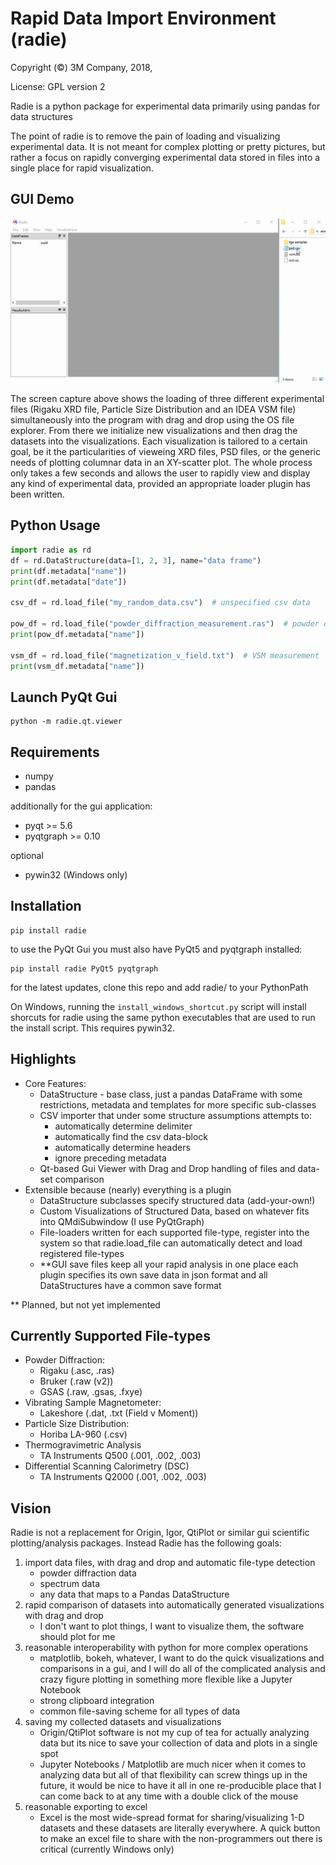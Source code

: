 # Rapid Data Import Environment (radie)

Copyright (&copy;) 3M Company, 2018, 

License: GPL version 2 

Radie is a python package for experimental data primarily using pandas
for data structures

The point of radie is to remove the pain of loading and visualizing
experimental data. It is not meant for complex plotting or pretty
pictures, but rather a focus on rapidly converging experimental data
stored in files into a single place for rapid visualization.


## GUI Demo

![Alt Text](https://raw.githubusercontent.com/dvincentwest/radie-demos/master/radie-demo.gif)

The screen capture above shows the loading of three different experimental files (Rigaku XRD file, Particle Size Distribution and an IDEA VSM file) simultaneously into the program with drag and drop using the OS file explorer.  From there we initialize new visualizations and then drag the datasets into the visualizations.  Each visualization is tailored to a certain goal, be it the particularities of vieweing XRD files, PSD files, or the generic needs of plotting columnar data in an XY-scatter plot.  The whole process only takes a few seconds and allows the user to rapidly view and display any kind of experimental data, provided an appropriate loader plugin has been written.


## Python Usage

```python
import radie as rd
df = rd.DataStructure(data=[1, 2, 3], name="data frame")
print(df.metadata["name"])
print(df.metadata["date"])

csv_df = rd.load_file("my_random_data.csv")  # unspecified csv data

pow_df = rd.load_file("powder_diffraction_measurement.ras")  # powder diffraction data
print(pow_df.metadata["name"])

vsm_df = rd.load_file("magnetization_v_field.txt")  # VSM measurement
print(vsm_df.metadata["name"])
```


## Launch PyQt Gui

```shell
python -m radie.qt.viewer
```


## Requirements
- numpy
- pandas

additionally for the gui application:
- pyqt >= 5.6
- pyqtgraph >= 0.10

optional
- pywin32 (Windows only)


## Installation

    pip install radie

to use the PyQt Gui you must also have PyQt5 and pyqtgraph installed:

    pip install radie PyQt5 pyqtgraph
    
for the latest updates, clone this repo and add radie/ to your PythonPath

On Windows, running the `install_windows_shortcut.py` script will install
shorcuts for radie using the same python executables that are used to
run the install script.  This requires pywin32.


## Highlights

-   Core Features:
    -   DataStructure - base class, just a pandas DataFrame with some
        restrictions, metadata and templates for more specific
        sub-classes
    -   CSV importer that under some structure assumptions attempts to:
        -   automatically determine delimiter
        -   automatically find the csv data-block
        -   automatically determine headers
        -   ignore preceding metadata
    -   Qt-based Gui Viewer with Drag and Drop handling of files and
        data-set comparison
-   Extensible because (nearly) everything is a plugin
    -   DataStructure subclasses specify structured data
        (add-your-own!)
    -   Custom Visualizations of Structured Data, based on whatever fits
        into QMdiSubwindow (I use PyQtGraph)
    -   File-loaders written for each supported file-type, register into
        the system so that radie.load\_file can automatically detect
        and load registered file-types
    -   \*\*GUI save files keep all your rapid analysis in one place
        each plugin specifies its own save data in json format and all
        DataStructures have a common save format

\*\* Planned, but not yet implemented


## Currently Supported File-types

-   Powder Diffraction:
    -   Rigaku (.asc, .ras)
    -   Bruker (.raw (v2))
    -   GSAS (.raw, .gsas, .fxye)
-   Vibrating Sample Magnetometer:
    -   Lakeshore (.dat, .txt (Field v Moment))
-   Particle Size Distribution:
    -   Horiba LA-960 (.csv)
-   Thermogravimetric Analysis
    -   TA Instruments Q500 (.001, .002, .003)
-   Differential Scanning Calorimetry (DSC)
    -   TA Instruments Q2000 (.001, .002, .003)


## Vision

Radie is not a replacement for Origin, Igor, QtiPlot or similar gui
scientific plotting/analysis packages. Instead Radie has the
following goals:

1.  import data files, with drag and drop and automatic file-type
    detection
    -   powder diffraction data
    -   spectrum data
    -   any data that maps to a Pandas DataStructure
2.  rapid comparison of datasets into automatically generated
    visualizations with drag and drop
    -   I don't want to plot things, I want to visualize them, the
        software should plot for me
3.  reasonable interoperability with python for more complex operations
    -   matplotlib, bokeh, whatever, I want to do the quick
        visualizations and comparisons in a gui, and I will do all of
        the complicated analysis and crazy figure plotting in something
        more flexible like a Jupyter Notebook
    -   strong clipboard integration
    -   common file-saving scheme for all types of data
4.  saving my collected datasets and visualizations
    -   Origin/QtiPlot software is not my cup of tea for actually
        analyzing data but its nice to save your collection of data and
        plots in a single spot
    -   Jupyter Notebooks / Matplotlib are much nicer when it comes to
        analyzing data but all of that flexibility can screw things up
        in the future, it would be nice to have it all in one
        re-producible place that I can come back to at any time with a
        double click of the mouse
5.  reasonable exporting to excel
    -   Excel is the most wide-spread format for sharing/visualizing 1-D
        datasets and these datasets are literally everywhere. A quick
        button to make an excel file to share with the non-programmers
        out there is critical (currently Windows only)
